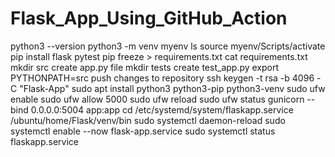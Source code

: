 # Flask_App_Using_GitHub_Action

 python3 --version
 python3 -m venv myenv
 ls
 source myenv/Scripts/activate
 pip install flask pytest
 pip freeze > requirements.txt
 cat requirements.txt
 mkdir src
 create app.py file
 mkdir tests
 create test_app.py
 export PYTHONPATH=src
 push changes to repository
 ssh keygen -t rsa -b 4096 -C "Flask-App"
 sudo apt install python3 python3-pip python3-venv
 sudo ufw enable
 sudo ufw allow 5000
 sudo ufw reload
 sudo ufw status
 gunicorn --bind 0.0.0.0:5004 app:app
 cd /etc/systemd/system/flaskapp.service
 /ubuntu/home/Flask/venv/bin
 sudo systemctl daemon-reload
 sudo systemctl enable --now flask-app.service
 sudo systemctl status flaskapp.service


